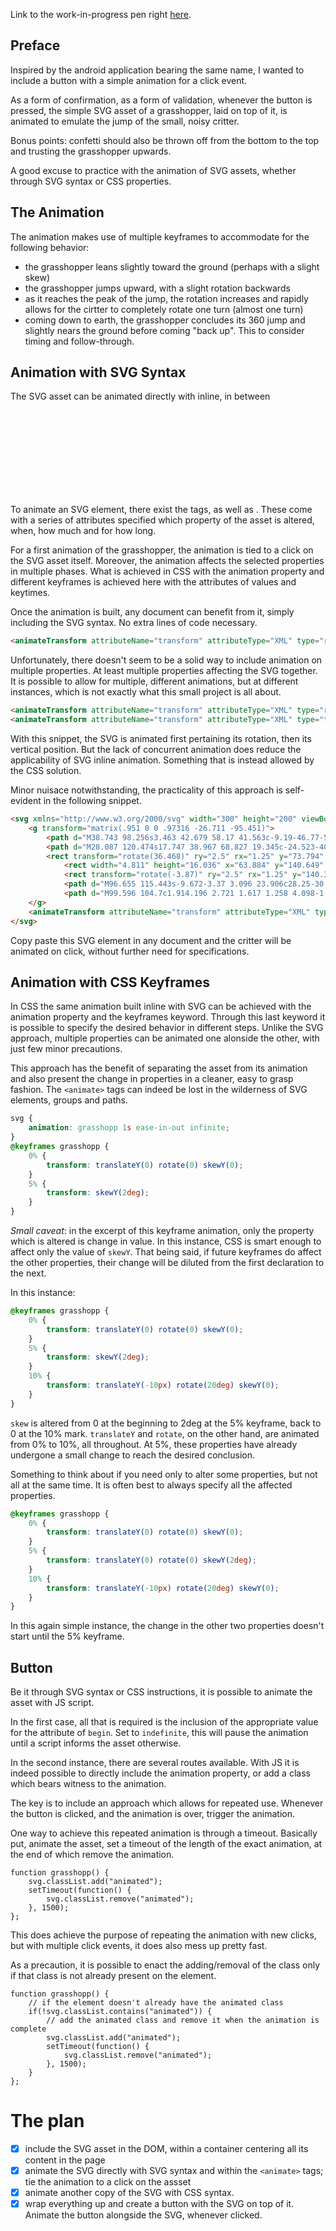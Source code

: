 Link to the work-in-progress pen right [here]().

## Preface 

Inspired by the android application bearing the same name, I wanted to include a button with a simple animation for a click event.

As a form of confirmation, as a form of validation, whenever the button is pressed, the simple SVG asset of a grasshopper, laid on top of it, is animated to emulate the jump of the small, noisy critter.

Bonus points: confetti should also be thrown off from the bottom to the top and trusting the grasshopper upwards.

A good excuse to practice with the animation of SVG assets, whether through SVG syntax or CSS properties.

## The Animation 

The animation makes use of multiple keyframes to accommodate for the following behavior:

- the grasshopper leans slightly toward the ground (perhaps with a slight skew)
- the grasshopper jumps upward, with a slight rotation backwards
- as it reaches the peak of the jump, the rotation increases and rapidly allows for the cirtter to completely rotate one turn (almost one turn)
- coming down to earth, the grasshopper concludes its 360 jump and slightly nears the ground before coming "back up". This to consider timing and follow-through.

## Animation with SVG Syntax

The SVG asset can be animated directly with inline, in between <svg> tags. This allows to include the SVG element in any document and have the animation baked in with it. 

To animate an SVG element, there exist the <animate> tags, as well as <animateTransform>. These come with a series of attributes specified which property of the asset is altered, when, how much and for how long.

For a first animation of the grasshopper, the animation is tied to a click on the SVG asset itself. Moreover, the animation affects the selected properties in multiple phases. What is achieved in CSS with the animation property and different keyframes is achieved here with the attributes of values and keytimes.

Once the animation is built, any document can benefit from it, simply including the SVG syntax. No extra lines of code necessary.

```HTML
<animateTransform attributeName="transform" attributeType="XML" type="rotate" begin="click" values="0; -20; -300; -360" keyTimes="0; 0.5; 0.8; 1" dur="1s"/>
```

Unfortunately, there doesn't seem to be a solid way to include animation on multiple properties. At least multiple properties affecting the SVG together. It is possible to allow for multiple, different animations, but at different instances, which is not exactly what this small project is all about.

```HTML
<animateTransform attributeName="transform" attributeType="XML" type="rotate" begin="click" values="0; -20; -300; -360" keyTimes="0; 0.5; 0.8; 1" dur="1s"/>
<animateTransform attributeName="transform" attributeType="XML" type="translate" begin="click+1s" values="0 0; 0 -50; 0 0" keyTimes="0; 0.5; 1" dur="1s"/>
```

With this snippet, the SVG is animated first pertaining its rotation, then its vertical position. But the lack of concurrent animation does reduce the applicability of SVG inline animation. Something that is instead allowed by the CSS solution.

Minor nuisace notwithstanding, the practicality of this approach is self-evident in the following snippet.

```HTML
<svg xmlns="http://www.w3.org/2000/svg" width="300" height="200" viewBox="0 0 79.375 52.917">
    <g transform="matrix(.951 0 0 .97316 -26.711 -95.451)">
        <path d="M38.743 98.256s3.463 42.679 58.17 41.563c-9.19-46.77-58.17-41.563-58.17-41.563z"/>
        <path d="M28.087 120.474s17.747 38.967 68.827 19.345c-24.523-40.872-68.827-19.345-68.827-19.345z"/>
        <rect transform="rotate(36.468)" ry="2.5" rx="1.25" y="73.794" x="131.178" height="16.036" width="4.811"/>
            <rect width="4.811" height="16.036" x="63.884" y="140.649" rx="1.25" ry="2.5" transform="rotate(-3.87)"/>
            <rect transform="rotate(-3.87)" ry="2.5" rx="1.25" y="140.3" x="71.371" height="16.036" width="4.811"/>
            <path d="M96.655 115.443s-9.672-3.37 3.096 23.906c28.25-30.683-3.096-23.906-3.096-23.906z"/>
            <path d="M99.596 104.7c1.914.196 2.721 1.617 1.258 4.098-1.951 3.31-4.115 7.155-2.588 11.005 1.062 2.678.008 3.83-1.907 3.636-1.915-.196-2.525-.773-3.127-3.59-.834-3.902.007-7.884 1.143-11.216.93-2.727 3.306-4.128 5.22-3.932z"/>
    </g>
    <animateTransform attributeName="transform" attributeType="XML" type="rotate" begin="click" values="0; -20; -300; -360" keyTimes="0; 0.5; 0.8; 1" dur="1s"/>
</svg>
```

Copy paste this SVG element in any document and the critter will be animated on click, without further need for specifications.

## Animation with CSS Keyframes

In CSS the same animation built inline with SVG can be achieved with the animation property and the keyframes keyword. Through this last keyword it is possible to specify the desired behavior in different steps. Unlike the SVG approach, multiple properties can be animated one alonside the other, with just few minor precautions.

This approach has the benefit of separating the asset from its animation and also present the change in properties in a cleaner, easy to grasp fashion. The `<animate>` tags can indeed be lost in the wilderness of SVG elements, groups and paths.

```CSS
svg {
    animation: grasshopp 1s ease-in-out infinite;
}
@keyframes grasshopp {
    0% {
        transform: translateY(0) rotate(0) skewY(0);
    }
    5% {
        transform: skewY(2deg);
    }
}
```

_Small caveat_: in the excerpt of this keyframe animation, only the property which is altered is change in value. In this instance, CSS is smart enough to affect only the value of `skewY`. That being said, if future keyframes do affect the other properties, their change will be diluted from the first declaration to the next.

In this instance:

```CSS
@keyframes grasshopp {
    0% {
        transform: translateY(0) rotate(0) skewY(0);
    }
    5% {
        transform: skewY(2deg);
    }
    10% {
        transform: translateY(-10px) rotate(20deg) skewY(0);
    }
}
```

`skew` is altered from 0 at the beginning to 2deg at the 5% keyframe, back to 0 at the 10% mark. `translateY` and `rotate`, on the other hand, are animated from 0% to 10%, all throughout. At 5%, these properties have already undergone a small change to reach the desired conclusion. 

Something to think about if you need only to alter some properties, but not all at the same time. It is often best to always specify all the affected properties.

```CSS
@keyframes grasshopp {
    0% {
        transform: translateY(0) rotate(0) skewY(0);
    }
    5% {
        transform: translateY(0) rotate(0) skewY(2deg);
    }
    10% {
        transform: translateY(-10px) rotate(20deg) skewY(0);
    }
}
```

In this again simple instance, the change in the other two properties doesn't start until the 5% keyframe.

## Button 

Be it through SVG syntax or CSS instructions, it is possible to animate the asset with JS script.

In the first case, all that is required is the inclusion of the appropriate value for the attribute of `begin`. Set to `indefinite`, this will pause the animation until a script informs the asset otherwise.

In the second instance, there are several routes available. With JS it is indeed possible to directly include the animation property, or add a class which bears witness to the animation.

The key is to include an approach which allows for repeated use. Whenever the button is clicked, and the animation is over, trigger the animation.

One way to achieve this repeated animation is through a timeout. Basically put, animate the asset, set a timeout of the length of the exact animation, at the end of which remove the animation.

```JS
function grasshopp() {
    svg.classList.add("animated");
    setTimeout(function() {
        svg.classList.remove("animated");
    }, 1500);
};
```

This does achieve the purpose of repeating the animation with new clicks, but with multiple click events, it does also mess up pretty fast.

As a precaution, it is possible to enact the adding/removal of the class only if that class is not already present on the element.

```JS
function grasshopp() {
    // if the element doesn't already have the animated class
    if(!svg.classList.contains("animated")) {
        // add the animated class and remove it when the animation is complete
        svg.classList.add("animated");
        setTimeout(function() {
            svg.classList.remove("animated");
        }, 1500);
    } 
};
```

# The plan

- [x] include the SVG asset in the DOM, within a container centering all its content in the page
- [x] animate the SVG directly with SVG syntax and within the `<animate>` tags; tie the animation to a click on the assset
- [x] animate another copy of the SVG with CSS syntax.
- [x] wrap everything up and create a button with the SVG on top of it. Animate the button alongside the SVG, whenever clicked.

